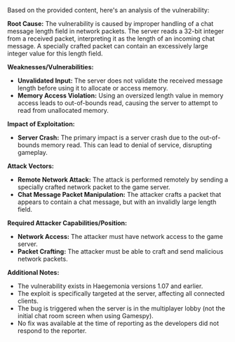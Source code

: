 Based on the provided content, here's an analysis of the vulnerability:

**Root Cause:**
The vulnerability is caused by improper handling of a chat message length field in network packets. The server reads a 32-bit integer from a received packet, interpreting it as the length of an incoming chat message. A specially crafted packet can contain an excessively large integer value for this length field.

**Weaknesses/Vulnerabilities:**
- **Unvalidated Input:** The server does not validate the received message length before using it to allocate or access memory.
- **Memory Access Violation:** Using an oversized length value in memory access leads to out-of-bounds read, causing the server to attempt to read from unallocated memory.

**Impact of Exploitation:**
- **Server Crash:** The primary impact is a server crash due to the out-of-bounds memory read. This can lead to denial of service, disrupting gameplay.

**Attack Vectors:**
- **Remote Network Attack:** The attack is performed remotely by sending a specially crafted network packet to the game server.
- **Chat Message Packet Manipulation:** The attacker crafts a packet that appears to contain a chat message, but with an invalidly large length field.

**Required Attacker Capabilities/Position:**
- **Network Access:** The attacker must have network access to the game server.
- **Packet Crafting:** The attacker must be able to craft and send malicious network packets.

**Additional Notes:**
- The vulnerability exists in Haegemonia versions 1.07 and earlier.
- The exploit is specifically targeted at the server, affecting all connected clients.
- The bug is triggered when the server is in the multiplayer lobby (not the initial chat room screen when using Gamespy).
- No fix was available at the time of reporting as the developers did not respond to the reporter.